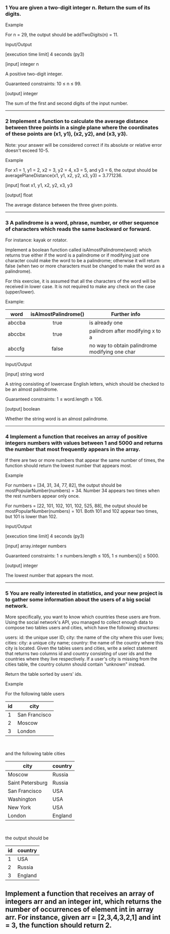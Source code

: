 ### 1 You are given a two-digit integer n. Return the sum of its digits.


Example

For n = 29, the output should be
addTwoDigits(n) = 11.

Input/Output

[execution time limit] 4 seconds (py3)

[input] integer n

A positive two-digit integer.

Guaranteed constraints:
10 ≤ n ≤ 99.

[output] integer

The sum of the first and second digits of the input number.

-----------------------------------------------------------------

### 2 Implement a function to calculate the average distance between three points in a single plane where the coordinates of these points are (x1, y1), (x2, y2), and (x3, y3).


Note: your answer will be considered correct if its absolute or relative error doesn't exceed 10-5.

Example

For x1 = 1, y1 = 2, x2 = 3, y2 = 4, x3 = 5, and y3 = 6, the output should be averagePlaneDistance(x1, y1, x2, y2, x3, y3) = 3.771236.


[input] float 
x1, y1, x2, y2, x3, y3

[output] float

The average distance between the three given points.

------------------------------

### 3 A palindrome is a word, phrase, number, or other sequence of characters which reads the same backward or forward.

 For instance: kayak or rotator. 
 
 Implement a boolean function called isAlmostPalindrome(word) which returns true either if the word is a palindrome or if modifying just one character could make the word to be a palindrome; otherwise it will return false (when two or more characters must be changed to make the word as a palindrome).

For this exercise, it is assumed that all the characters of the word will be received in lower case. It is not required to make any check on the case (upper/lower).

Example:

word|isAlmostPalindrome()|Further info
---|:-------------------:|-----
abccba| true|is already one
abccbx|true|palindrom after modifying x to a
abccfg|false|no way to obtain palindrome modifying one char

Input/Output

[input] string word

A string consisting of lowercase English letters, which should be checked to be an almost palindrome.

Guaranteed constraints:
1 ≤ word.length ≤ 106.

[output] boolean

Whether the string word is an almost palindrome.

----------------------------------

### 4 Implement a function that receives an array of positive integers numbers with values between 1 and 5000 and returns the number that most frequently appears in the array. 

If there are two or more numbers that appear the same number of times, the function should return the lowest number that appears most.

Example

For numbers = [34, 31, 34, 77, 82], the output should be mostPopularNumber(numbers) = 34.
Number 34 appears two times when the rest numbers appear only once.

For numbers = [22, 101, 102, 101, 102, 525, 88], the output should be mostPopularNumber(numbers) = 101.
Both 101 and 102 appear two times, but 101 is lower than 102.

Input/Output

[execution time limit] 4 seconds (py3)

[input] array.integer numbers

Guaranteed constraints:
1 ≤ numbers.length ≤ 105,
1 ≤ numbers[i] ≤ 5000.

[output] integer

The lowest number that appears the most.

-------------------------------------

### 5 You are really interested in statistics, and your new project is to gather some information about the users of a big social network.

 More specifically, you want to know which countries these users are from. Using the social network's API, you managed to collect enough data to compose two tables users and cities, which have the following structures:

users:
id: the unique user ID;
city: the name of the city where this user lives;
cities:
city: a unique city name;
country: the name of the country where this city is located.
Given the tables users and cities, write a select statement that returns two columns id and country consisting of user ids and the countries where they live respectively. If a user's city is missing from the cities table, the country column should contain "unknown" instead.

Return the table sorted by users' ids.

Example

For the following table users

id	| city
---|-----
1|	San Francisco
2|	Moscow
3|	London

&nbsp;

and the following table cities


city|country
----|------
Moscow	|Russia
Saint Petersburg|	Russia
San Francisco|	USA
Washington|	USA
New York|	USA
London	|England

&nbsp;

the output should be
&nbsp;

id|	country
--|------
1|	USA
2|	Russia
3|	England


## Implement a function that receives an array of integers arr and an integer int, which returns the number of occurrences of element int in array arr. For instance, given arr = [2,3,4,3,2,1] and int = 3, the function should return 2.
